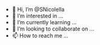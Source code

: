 - 👋 Hi, I’m @SNicolella
- 👀 I’m interested in ...
- 🌱 I’m currently learning ...
- 💞️ I’m looking to collaborate on ...
- 📫 How to reach me ...

<!---
SNicolella/SNicolella is a ✨ special ✨ repository because its `README.md` (this file) appears on your GitHub profile.
You can click the Preview link to take a look at your changes.
--->
